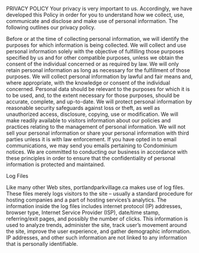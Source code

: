 PRIVACY POLICY
Your privacy is very important to us. Accordingly, we have developed this Policy in order for you to understand how we collect, use, communicate and disclose and make use of personal information. The following outlines our privacy policy.

Before or at the time of collecting personal information, we will identify the purposes for which information is being collected.
We will collect and use personal information solely with the objective of fulfilling those purposes specified by us and for other compatible purposes, unless we obtain the consent of the individual concerned or as required by law.
We will only retain personal information as long as necessary for the fulfillment of those purposes.
We will collect personal information by lawful and fair means and, where appropriate, with the knowledge or consent of the individual concerned.
Personal data should be relevant to the purposes for which it is to be used, and, to the extent necessary for those purposes, should be accurate, complete, and up-to-date.
We will protect personal information by reasonable security safeguards against loss or theft, as well as unauthorized access, disclosure, copying, use or modification.
We will make readily available to visitors information about our policies and practices relating to the management of personal information.
We will not sell your personal information or share your personal information with third parties unless it is with law enforcement.
If you have opted in to email communications, we may send you emails pertaining to Condominium notices.
We are committed to conducting our business in accordance with these principles in order to ensure that the confidentiality of personal information is protected and maintained.

Log Files

Like many other Web sites, portlandparkvillage.ca makes use of log files. These files merely logs visitors to the site – usually a standard procedure for hosting companies and a part of hosting services’s analytics. The information inside the log files includes internet protocol (IP) addresses, browser type, Internet Service Provider (ISP), date/time stamp, referring/exit pages, and possibly the number of clicks. This information is used to analyze trends, administer the site, track user’s movement around the site, improve the user experience, and gather demographic information. IP addresses, and other such information are not linked to any information that is personally identifiable.
